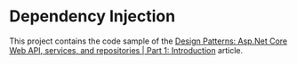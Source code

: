 # Dependency Injection
This project contains the code sample of the 
[Design Patterns: Asp.Net Core Web API, services, and repositories | Part 1: Introduction](http://www.forevolve.com/en/articles/2017/08/11/design-patterns-web-api-service-and-repository-part-1/)
article.